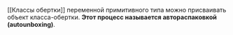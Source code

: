 [[Классы обертки]]
переменной примитивного типа можно присваивать объект класса-обертки. **Этот процесс называется автораспаковкой (autounboxing)**.